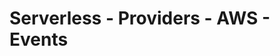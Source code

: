 <!--
title: Serverless - AWS Events
menuText: Events
layout: Doc
-->

# Serverless - Providers - AWS - Events
